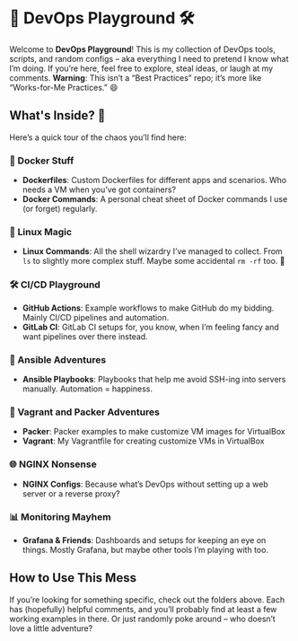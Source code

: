 # 🚀 DevOps Playground 🛠️

Welcome to **DevOps Playground**! This is my collection of DevOps tools, scripts, and random configs – aka everything I need to pretend I know what I’m doing. If you’re here, feel free to explore, steal ideas, or laugh at my comments. **Warning**: This isn’t a “Best Practices” repo; it’s more like “Works-for-Me Practices.” 😄

## What's Inside? 📂

Here’s a quick tour of the chaos you’ll find here:

### 🐳 Docker Stuff
- **Dockerfiles**: Custom Dockerfiles for different apps and scenarios. Who needs a VM when you’ve got containers?
- **Docker Commands**: A personal cheat sheet of Docker commands I use (or forget) regularly.

### 🐧 Linux Magic
- **Linux Commands**: All the shell wizardry I’ve managed to collect. From `ls` to slightly more complex stuff. Maybe some accidental `rm -rf` too. 👀

### 🛠️ CI/CD Playground
- **GitHub Actions**: Example workflows to make GitHub do my bidding. Mainly CI/CD pipelines and automation.
- **GitLab CI**: GitLab CI setups for, you know, when I’m feeling fancy and want pipelines over there instead.

### 📝 Ansible Adventures
- **Ansible Playbooks**: Playbooks that help me avoid SSH-ing into servers manually. Automation = happiness.

### 📰 Vagrant and Packer Adventures
- **Packer**: Packer examples to make customize VM images for VirtualBox
- **Vagrant**: My Vagrantfile for creating customize VMs in VirtualBox

### 🌐 NGINX Nonsense
- **NGINX Configs**: Because what’s DevOps without setting up a web server or a reverse proxy?

### 📊 Monitoring Mayhem
- **Grafana & Friends**: Dashboards and setups for keeping an eye on things. Mostly Grafana, but maybe other tools I’m playing with too.

## How to Use This Mess

If you’re looking for something specific, check out the folders above. Each has (hopefully) helpful comments, and you’ll probably find at least a few working examples in there. Or just randomly poke around – who doesn’t love a little adventure?
